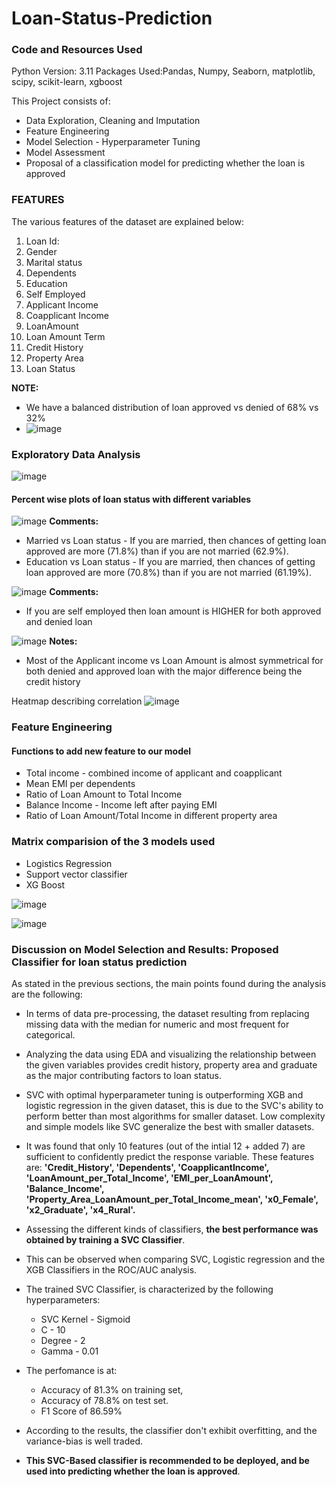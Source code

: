 # Loan-Status-Prediction

### Code and Resources Used
Python Version: 3.11 Packages Used:Pandas, Numpy, Seaborn, matplotlib, scipy, scikit-learn, xgboost

This Project consists of:
 - Data Exploration, Cleaning and Imputation
 - Feature Engineering
 - Model Selection - Hyperparameter Tuning
 - Model Assessment
 - Proposal of a classification model for predicting whether the loan is approved

### FEATURES
The various features of the dataset are explained below:

1) Loan Id:
2) Gender
3) Marital status
4) Dependents
5) Education
6) Self Employed
7) Applicant Income
8) Coapplicant Income
9) LoanAmount
10) Loan Amount Term
11) Credit History
12) Property Area
13) Loan Status

**NOTE:** <br>
* We have a balanced distribution of loan approved vs denied of 68% vs 32%
* ![image](https://github.com/SumanVSarawad/Loan-Status-Prediction/assets/118813644/c8ebd259-639c-483a-a7b8-6cf83d0a6b90)

### Exploratory Data Analysis

![image](https://github.com/SumanVSarawad/Loan-Status-Prediction/assets/118813644/5c1dc794-b46b-4441-9a10-efe49509fb95)

#### Percent wise plots of loan status with different variables
![image](https://github.com/SumanVSarawad/Loan-Status-Prediction/assets/118813644/15e76ad9-abec-4b73-a2f8-591095205f8c)
**Comments:** <br>
- Married vs Loan status - If you are married, then chances of getting loan approved are more (71.8%) than if you are not married (62.9%).
- Education vs Loan status - If you are married, then chances of getting loan approved are more (70.8%) than if you are not married (61.19%).

![image](https://github.com/SumanVSarawad/Loan-Status-Prediction/assets/118813644/d573e7a5-e5d6-463e-bf39-ca36b4e25715)
**Comments:** <br>
- If you are self employed then loan amount is HIGHER for both approved and denied loan

![image](https://github.com/SumanVSarawad/Loan-Status-Prediction/assets/118813644/82bfad39-76ff-430c-9e62-b18ac8f8ac78)
 **Notes:** <br>
- Most of the Applicant income vs Loan Amount is almost symmetrical for both denied and approved loan with the major difference being the credit history

Heatmap describing correlation
![image](https://github.com/SumanVSarawad/Loan-Status-Prediction/assets/118813644/e2674021-ad81-47a9-bfd6-f656f3cd0cf9)

### Feature Engineering
#### Functions to add new feature to our model
* Total income - combined income of applicant and coapplicant
* Mean EMI per dependents
* Ratio of Loan Amount to Total Income
* Balance Income - Income left after paying EMI
* Ratio of Loan Amount/Total Income in different property area

### Matrix comparision of the 3 models used
* Logistics Regression
* Support vector classifier
* XG Boost

![image](https://github.com/SumanVSarawad/Loan-Status-Prediction/assets/118813644/fe4574cf-399a-456e-bb8c-59ed798faaa0)

![image](https://github.com/SumanVSarawad/Loan-Status-Prediction/assets/118813644/31196823-7b19-4ec1-a79b-1c595aa12f55)

### Discussion on Model Selection and Results: Proposed Classifier for loan status prediction

As stated in the previous sections, the main points found during the analysis are the following:
- In terms of data pre-processing, the dataset resulting from replacing missing data with the median for numeric and most frequent for categorical.
- Analyzing the data using EDA and visualizing the relationship between the given variables provides credit history, property area and graduate as the major contributing factors to loan status. 
- SVC with optimal hyperparameter tuning is outperforming XGB and logistic regression in the given dataset, this is due to the SVC's ability to perform better than most algorithms for smaller dataset. Low complexity and simple models like SVC generalize the best with smaller datasets.
- It was found that only 10 features (out of the intial 12 + added 7) are sufficient to confidently predict the response variable. These features are: **'Credit_History', 'Dependents', 'CoapplicantIncome',  'LoanAmount_per_Total_Income', 'EMI_per_LoanAmount', 'Balance_Income', 'Property_Area_LoanAmount_per_Total_Income_mean', 'x0_Female', 'x2_Graduate', 'x4_Rural'.**

- Assessing the different kinds of classifiers, **the best performance was obtained by training a SVC Classifier**.
- This can be observed when comparing SVC, Logistic regression and the XGB Classifiers in the ROC/AUC analysis.

- The trained SVC Classifier, is characterized by the following hyperparameters:
    - SVC Kernel - Sigmoid
    - C - 10
    - Degree - 2
    - Gamma - 0.01

- The perfomance is at:
    - Accuracy of 81.3% on training set,
    - Accuracy of 78.8% on test set.
    - F1 Score of 86.59%
- According to the results, the classifier don't exhibit overfitting, and the variance-bias is well traded.
- **This SVC-Based classifier is recommended to be deployed, and be used into predicting whether the loan is approved**.
